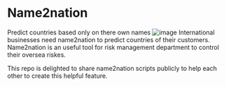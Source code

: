 # Name2nation
Predict countries based only on there own names
![image](https://github.com/Modas-Li/Name2nation/assets/40042370/28c8d4e8-74a6-49c6-b591-20b8387cf31b)
International businesses need name2nation to predict countries of their customers.
Name2nation is an useful tool for risk management department to control their oversea riskes.

This repo is delighted to share name2nation scripts publicly to help each other to create this helpful feature.
